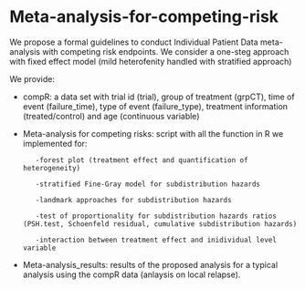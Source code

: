 # Meta-analysis-for-competing-risk
We propose a formal guidelines to conduct Individual Patient Data  meta-analysis with competing risk endpoints. 
We consider a one-steg approach with fixed effect model (mild heterofenity handled with stratified approach)

We provide:

- compR: a data set with trial id (trial), group of treatment (grpCT), time of event (failure_time), type of event (failure_type), treatment information (treated/control) and age (continuous variable)
- Meta-analysis for competing risks: script with all the function in R we implemented for:
 
         -forest plot (treatment effect and quantification of heterogeneity)
         
         -stratified Fine-Gray model for subdistribution hazards 
         
         -landmark approaches for subdistribution hazards
         
         -test of proportionality for subdistribution hazards ratios (PSH.test, Schoenfeld residual, cumulative subdistribution hazards)
         
         -interaction between treatment effect and inidividual level variable
 
- Meta-analysis_results: results of the proposed analysis for a typical analysis using the compR data (anlaysis on local relapse).



 
